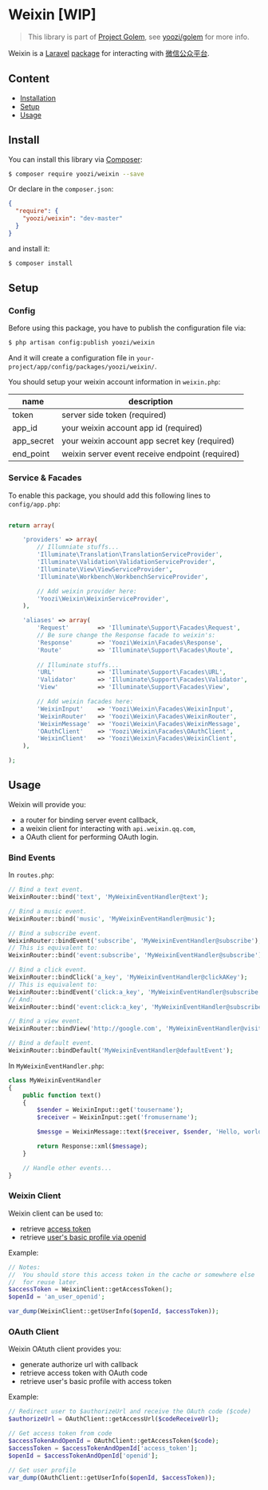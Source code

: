 # Weixin [WIP]

> This library is part of [Project Golem](http://golem.yoozi.cn/), see [yoozi/golem](https://github.com/yoozi/golem) for more info.

Weixin is a [Laravel](http://laravel.com) [package](http://laravel.com/docs/packages) for interacting with [微信公众平台](https://mp.weixin.qq.com).


## Content

- [Installation](#installation)
- [Setup](#setup)
- [Usage](#usage)


## Install

You can install this library via [Composer](http://getcomposer.org):

```bash
$ composer require yoozi/weixin --save
```

Or declare in the `composer.json`:

```json
{
  "require": {
    "yoozi/weixin": "dev-master"
  }
}
```

and install it:

```bash
$ composer install
```


## Setup


### Config

Before using this package, you have to publish the configuration file via:

```bash
$ php artisan config:publish yoozi/weixin
```

And it will create a configuration file in `your-project/app/config/packages/yoozi/weixin/`.

You should setup your weixin account information in `weixin.php`:

| name          | description                                             |
|-----------------|-----------------------------------------------------------|
| token | server side token (required) |
| app\_id | your weixin account app id (required) |
| app\_secret | your weixin account app secret key (required) |
| end\_point | weixin server event receive endpoint (required) |


### Service & Facades

To enable this package, you should add this following lines to `config/app.php`:

```php

return array(

    'providers' => array(
        // Illumniate stuffs...
        'Illuminate\Translation\TranslationServiceProvider',
        'Illuminate\Validation\ValidationServiceProvider',
        'Illuminate\View\ViewServiceProvider',
        'Illuminate\Workbench\WorkbenchServiceProvider',

        // Add weixin provider here:
        'Yoozi\Weixin\WeixinServiceProvider',
    ),

    'aliases' => array(
        'Request'        => 'Illuminate\Support\Facades\Request',
        // Be sure change the Response facade to weixin's:
        'Response'       => 'Yoozi\Weixin\Facades\Response',
        'Route'          => 'Illuminate\Support\Facades\Route',
        
        // Illuminate stuffs...
        'URL'            => 'Illuminate\Support\Facades\URL',
        'Validator'      => 'Illuminate\Support\Facades\Validator',
        'View'           => 'Illuminate\Support\Facades\View',

        // Add weixin facades here:
        'WeixinInput'    => 'Yoozi\Weixin\Facades\WeixinInput',
        'WeixinRouter'   => 'Yoozi\Weixin\Facades\WeixinRouter',
        'WeixinMessage'  => 'Yoozi\Weixin\Facades\WeixinMessage',
        'OAuthClient'    => 'Yoozi\Weixin\Facades\OAuthClient',
        'WeixinClient'   => 'Yoozi\Weixin\Facades\WeixinClient',
    ),

);
```

## Usage

Weixin will provide you:

- a router for binding server event callback,
- a weixin client for interacting with `api.weixin.qq.com`,
- a OAuth client for performing OAuth login.


### Bind Events

In `routes.php`:

```php
// Bind a text event.
WeixinRouter::bind('text', 'MyWeixinEventHandler@text');

// Bind a music event.
WeixinRouter::bind('music', 'MyWeixinEventHandler@music');

// Bind a subscribe event.
WeixinRouter::bindEvent('subscribe', 'MyWeixinEventHandler@subscribe');
// This is equivalent to:
WeixinRouter::bind('event:subscribe', 'MyWeixinEventHandler@subscribe');

// Bind a click event.
WeixinRouter::bindClick('a_key', 'MyWeixinEventHandler@clickAKey');
// This is equivalent to:
WeixinRouter::bindEvent('click:a_key', 'MyWeixinEventHandler@subscribe');
// And:
WeixinRouter::bind('event:click:a_key', 'MyWeixinEventHandler@subscribe');

// Bind a view event.
WeixinRouter::bindView('http://google.com', 'MyWeixinEventHandler@visitGoogle');

// Bind a default event.
WeixinRouter::bindDefault('MyWeixinEventHandler@defaultEvent');
```

In `MyWeixinEventHandler.php`:

```php
class MyWeixinEventHandler
{
    public function text()
    {
        $sender = WeixinInput::get('tousername');
        $receiver = WeixinInput::get('fromusername');

        $messge = WeixinMessage::text($receiver, $sender, 'Hello, world!');

        return Response::xml($message);
    }

    // Handle other events...
}
```


### Weixin Client

Weixin client can be used to:

- retrieve [access token](http://mp.weixin.qq.com/wiki/index.php?title=%E8%8E%B7%E5%8F%96access_token)
- retrieve [user's basic profile via openid](http://mp.weixin.qq.com/wiki/index.php?title=%E8%8E%B7%E5%8F%96%E7%94%A8%E6%88%B7%E5%9F%BA%E6%9C%AC%E4%BF%A1%E6%81%AF)

Example:

```php
// Notes:
//  You should store this access token in the cache or somewhere else
//  for reuse later.
$accessToken = WeixinClient::getAccessToken();
$openId = 'an_user_openid';

var_dump(WeixinClient::getUserInfo($openId, $accessToken));
```


### OAuth Client

Weixin OAtuth client provides you:

- generate authorize url with callback
- retrieve access token with OAuth code
- retrieve user's basic profile with access token

Example:

```php
// Redirect user to $authorizeUrl and receive the OAuth code ($code)
$authorizeUrl = OAuthClient::getAccessUrl($codeReceiveUrl);

// Get access token from code
$accessTokenAndOpenId = OAuthClient::getAccessToken($code);
$accessToken = $accessTokenAndOpenId['access_token'];
$openId = $accessTokenAndOpenId['openid'];

// Get user profile
var_dump(OAuthClient::getUserInfo($openId, $accessToken));
```
